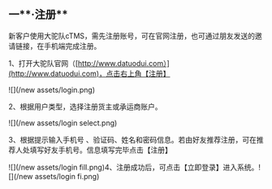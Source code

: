 ## 一**·注册**

新客户使用大驼队cTMS，需先注册账号，可在官网注册，也可通过朋友发送的邀请链接，在手机端完成注册。

1、打开大驼队官网（[http://www.datuodui.com）](http://www.datuodui.com)，点击右上角【注册】

![](/new assets/login.png)

2、根据用户类型，选择注册货主或承运商账户。

![](/new assets/login select.png)

3、根据提示输入手机号 、验证码、姓名和密码信息。若由好友推荐注册，可在推荐人处填写好友手机号。信息填写完毕点击【注册】

![](/new assets/login fill.png)4、注册成功后，可点击【立即登录】进入系统。![](/new assets/login fi.png)

